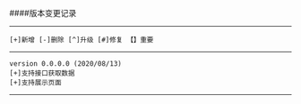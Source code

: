 ####版本变更记录

 ------

	[+]新增 [-]删除 [^]升级 [#]修复 【】重要
	
 ------
 
    version 0.0.0.0 (2020/08/13)
    [+]支持接口获取数据
    [+]支持展示页面
    
 ------
